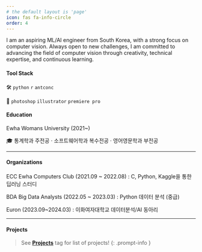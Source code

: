 ```yaml
---
# the default layout is 'page'
icon: fas fa-info-circle
order: 4
---
```



I am an aspiring ML/AI engineer from South Korea, with a strong focus on computer vision. Always open to new challenges, I am committed to advancing the field of computer vision through creativity, technical expertise, and continuous learning.

#### Tool Stack
🛠️ `python` `r` `antconc`

🎨 `photoshop` `illustrator` `premiere pro`

#### Education
Ewha Womans University (2021~)

🎓 통계학과 주전공 · 소프트웨어학과 복수전공 · 영어영문학과 부전공 

---

#### Organizations

ECC Ewha Computers Club (2021.09 ~ 2022.08)
: C, Python, Kaggle을 통한 딥러닝 스터디

BDA Big Data Analysts (2022.05 ~ 2023.03)
: Python 데이터 분석 (중급)

Euron (2023.09~2024.03)
: 이화여자대학교 데이터분석/AI 동아리

---

#### Projects
<!-- markdownlint-capture -->
<!-- markdownlint-disable -->
> See [**Projects**](https://www.mathjax.org/) tag for list of projects!
{: .prompt-info }
<!-- markdownlint-restore -->
